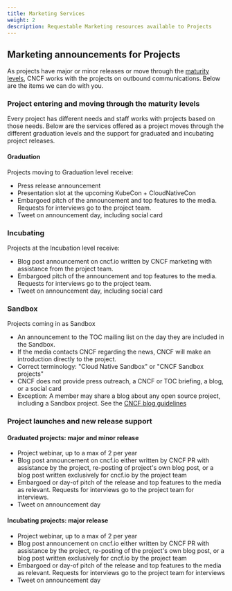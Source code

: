 ```yaml
---
title: Marketing Services
weight: 2
description: Requestable Marketing resources available to Projects
---
```


## Marketing announcements for Projects

As projects have major or minor releases or move through the [maturity levels](https://www.cncf.io/projects/), CNCF works with the projects on outbound communications. Below are the items we can do with you.

### Project entering and moving through the maturity levels

Every project has different needs and staff works with projects based on those needs. Below are the services offered as a project moves through the different graduation levels and the support for graduated and incubating project releases.

#### Graduation

Projects moving to Graduation level receive:

- Press release announcement
- Presentation slot at the upcoming KubeCon + CloudNativeCon
- Embargoed pitch of the announcement and top features to the media. Requests for interviews go to the project team.
- Tweet on announcement day, including social card

### Incubating

Projects at the Incubation level receive:

- Blog post announcement on cncf.io written by CNCF marketing with assistance from the project team.
- Embargoed pitch of the announcement and top features to the media. Requests for interviews go to the project team.
- Tweet on announcement day, including social card

### Sandbox

Projects coming in as Sandbox

- An announcement to the TOC mailing list on the day they are included in the Sandbox.
- If the media contacts CNCF regarding the news, CNCF will make an introduction directly to the project.
- Correct terminology: "Cloud Native Sandbox" or "CNCF Sandbox projects"
- CNCF does not provide press outreach, a CNCF or TOC briefing, a blog, or a social card
- Exception: A member may share a blog about any open source project, including a Sandbox project. See the [CNCF blog guidelines](https://github.com/cncf/foundation/blob/master/blog-guidelines.md)

### Project launches and new release support

#### Graduated projects: major and minor release

- Project webinar, up to a max of 2 per year
- Blog post announcement on cncf.io either written by CNCF PR with assistance by the project, re-posting of project's own blog post, or a blog post written exclusively for cncf.io by the project team
- Embargoed or day-of pitch of the release and top features to the media as relevant. Requests for interviews go to the project team for interviews.
- Tweet on announcement day

#### Incubating projects: major release

- Project webinar, up to a max of 2 per year
- Blog post announcement on cncf.io either written by CNCF PR with assistance by the project, re-posting of the project's own blog post, or a blog post written exclusively for cncf.io by the project team
- Embargoed or day-of pitch of the release and top features to the media as relevant. Requests for interviews go to the project team for interviews
- Tweet on announcement day
